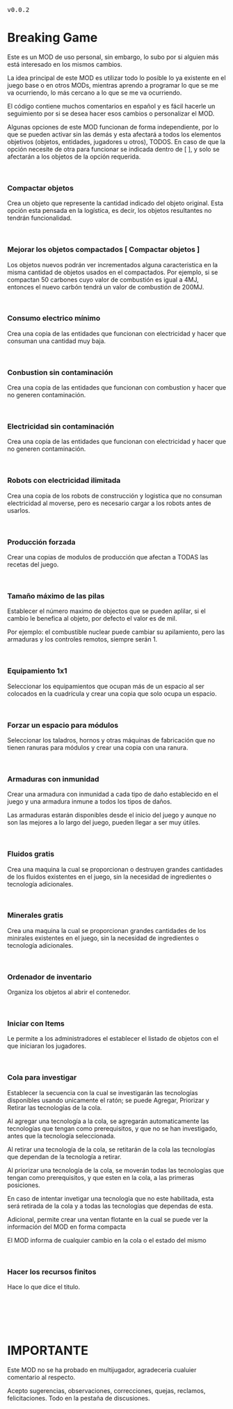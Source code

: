 <pre>v0.0.2</pre>

<h1>Breaking Game</h1>

<p>Este es un MOD de uso personal, sin embargo, lo subo por si alguien más está interesado en los mismos cambios.</p>

<p>La idea principal de este MOD es utilizar todo lo posible lo ya existente en el juego base o en otros MODs, mientras aprendo a programar lo que se me va ocurriendo, lo más cercano a lo que se me va ocurriendo.</p>

<p>El código contiene muchos comentarios en español y es fácil hacerle un seguimiento por si se desea hacer esos cambios o personalizar el MOD.</p>

<p>Algunas opciones de este MOD funcionan de forma independiente, por lo que se pueden activar sin las demás y esta afectará a todos los elementos objetivos (objetos, entidades, jugadores u otros), TODOS. En caso de que la opción necesite de otra para funcionar se indicada dentro de [ ], y solo se afectarán a los objetos de la opción requerida.</p>

<br>

<h3>Compactar objetos</h3>

<p>Crea un objeto que represente la cantidad indicado del objeto original. Esta opción esta pensada en la logística, es decir, los objetos resultantes no tendrán funcionalidad.</p>

<br>

<h3>Mejorar los objetos compactados [ Compactar objetos ]</h3>

<p>Los objetos nuevos podrán ver incrementados alguna caracteristica en la misma cantidad de objetos usados en el compactados. Por ejemplo, si se compactan 50 carbones cuyo valor de combustión es igual a 4MJ, entonces el nuevo carbón tendrá un valor de combustión de 200MJ.</p>

<br>

<h3>Consumo electrico mínimo</h3>

<p>Crea una copia de las entidades que funcionan con electricidad y hacer que consuman una cantidad muy baja.</p>

<br>

<h3>Conbustion sin contaminación</h3>

<p>Crea una copia de las entidades que funcionan con combustion y hacer que no generen contaminación.</p>

<br>

<h3>Electricidad sin contaminación</h3>

<p>Crea una copia de las entidades que funcionan con electricidad y hacer que no generen contaminación.</p>

<br>

<h3>Robots con electricidad ilimitada</h3>

<p>Crea una copia de los robots de construcción y logistica que no consuman electricidad al moverse, pero es necesario cargar a los robots antes de usarlos.</p>

<br>

<h3>Producción forzada</h3>

<p>Crear una copias de modulos de producción que afectan a TODAS las recetas del juego.</p>

<br>

<h3>Tamaño máximo de las pilas</h3>

<p>Establecer el número maximo de objectos que se pueden aplilar, si el cambio le benefica al objeto, por defecto el valor es de mil.</p>

<p>Por ejemplo: el combustible nuclear puede cambiar su apilamiento, pero las armaduras y los controles remotos, siempre serán 1.</p>

<br>

<h3>Equipamiento 1x1</h3>

<p>Seleccionar los equipamientos que ocupan más de un espacio al ser colocados en la cuadrícula y crear una copia que solo ocupa un espacio.</p>

<br>

<h3>Forzar un espacio para módulos</h3>

<p>Seleccionar los taladros, hornos y otras máquinas de fabricación que no tienen ranuras para módulos y crear una copia con una ranura.</p>

<br>

<h3>Armaduras con inmunidad</h3>

<p>Crear una armadura con inmunidad a cada tipo de daño establecido en el juego y una armadura inmune a todos los tipos de daños.</p>

<p>Las armaduras estarán disponibles desde el inicio del juego y aunque no son las mejores a lo largo del juego, pueden llegar a ser muy útiles.</p>

<br>

<h3>Fluidos gratis</h3>

<p>Crea una maquina la cual se proporcionan o destruyen grandes cantidades de los fluidos existentes en el juego, sin la necesidad de ingredientes o tecnología adicionales.</p>

<br>

<h3>Minerales gratis</h3>

<p>Crea una maquina la cual se proporcionan grandes cantidades de los minirales existentes en el juego, sin la necesidad de ingredientes o tecnología adicionales.</p>

<br>

<h3>Ordenador de inventario</h3>

<p>Organiza los objetos al abrir el contenedor.</p>

<br>

<h3>Iniciar con Items</h3>

<p>Le permite a los administradores el establecer el listado de objetos con el que iniciaran los jugadores.</p>

<br>

<h3>Cola para investigar</h3>

<p>Establecer la secuencia con la cual se investigarán las tecnologías disponibles usando unicamente el ratón; se puede Agregar, Priorizar y Retirar las tecnologías de la cola.</p>

<p>Al agregar una tecnología a la cola, se agregarán automaticamente las tecnologías que tengan como prerequisitos, y que no se han investigado, antes que la tecnología seleccionada.</p>

<p>Al retirar una tecnología de la cola, se retitarán de la cola las tecnologías que dependan de la tecnología a retirar.</p>

<p>Al priorizar una tecnología de la cola, se moverán todas las tecnologías que tengan como prerequisitos, y que esten en la cola, a las primeras posiciones.</p>

<p>En caso de intentar invetigar una tecnología que no este habilitada, esta será retirada de la cola y a todas las tecnologías que dependas de esta.</p>

<p>Adicional, permite crear una ventan flotante en la cual se puede ver la información del MOD en forma compacta</p>

<p>El MOD informa de cualquier cambio en la cola o el estado del mismo</p>

<br>

<h3>Hacer los recursos finitos</h3>

<p>Hace lo que dice el titulo.</p>

<br>

<br>

<br>

<br>

<h1>IMPORTANTE</h1>

<p>Este MOD no se ha probado en multijugador, agradeceria cualuier comentario al respecto.</p>

<p>Acepto sugerencias, observaciones, correcciones, quejas, reclamos, felicitaciones. Todo en la pestaña de discusiones.</p>
